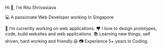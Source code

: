 Hi 🙋, I'm Ritu Shrivastava
                                                                    
💻 A passionate Web Developer working In Singapore

🔭 I’m currently working on web applications.
❤️ I love to design prototypes, code, build websites and web applications.
📚 Learning new things, self driven, hard working and friendly.😃
📷 Experience 5+ years in Coding.







